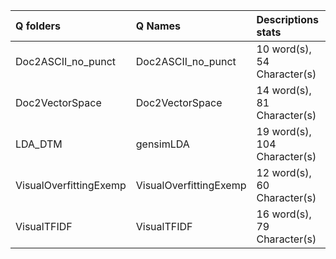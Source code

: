 |Q folders              |Q Names                |Descriptions stats           |Keywords stats           |Q Code    |
|:----------------------|:----------------------|:----------------------------|:------------------------|:---------|
|Doc2ASCII_no_punct     |Doc2ASCII_no_punct     |10 word(s), 54 Character(s)  |5: 3 (standard), 2 (new) |NOT FOUND |
|Doc2VectorSpace        |Doc2VectorSpace        |14 word(s), 81 Character(s)  |5: 1 (standard), 4 (new) |ok        |
|LDA_DTM                |gensimLDA              |19 word(s), 104 Character(s) |7: 2 (standard), 5 (new) |ok        |
|VisualOverfittingExemp |VisualOverfittingExemp |12 word(s), 60 Character(s)  |6: 0 (standard), 6 (new) |ok        |
|VisualTFIDF            |VisualTFIDF            |16 word(s), 79 Character(s)  |6: 2 (standard), 4 (new) |ok        |
